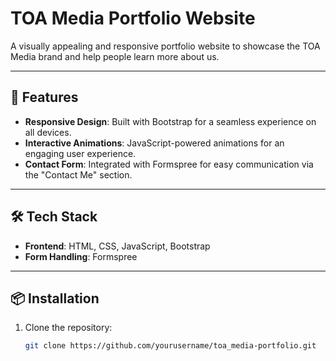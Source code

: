 # TOA Media Portfolio Website

A visually appealing and responsive portfolio website to showcase the TOA Media brand and help people learn more about us.  

---

## 🚀 Features
- **Responsive Design**: Built with Bootstrap for a seamless experience on all devices.  
- **Interactive Animations**: JavaScript-powered animations for an engaging user experience.  
- **Contact Form**: Integrated with Formspree for easy communication via the "Contact Me" section.  

---

## 🛠️ Tech Stack
- **Frontend**: HTML, CSS, JavaScript, Bootstrap  
- **Form Handling**: Formspree  

---

## 📦 Installation

1. Clone the repository:  
   ```bash
   git clone https://github.com/yourusername/toa_media-portfolio.git
